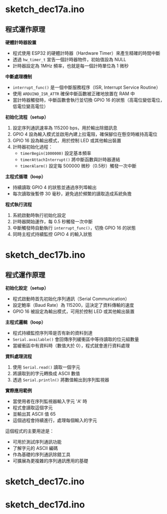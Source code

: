 # sketch_dec17a.ino

## 程式運作原理

**硬體計時器設置**
- 程式使用 ESP32 的硬體計時器（Hardware Timer）來產生精確的時間中斷
- 透過 `hw_timer_t` 宣告一個計時器物件，初始值設為 NULL
- 計時器設定為 1MHz 頻率，也就是每一個計時單位為 1 微秒

**中斷處理機制**
- `interrupt_func()` 是一個中斷服務程序（ISR, Interrupt Service Routine）
- 使用 `ARDUINO_ISR_ATTR` 確保中斷函數被正確地放置在 RAM 中
- 當計時器觸發時，中斷函數會執行並切換 GPIO 16 的狀態（高電位變低電位，低電位變高電位）

**初始化流程（setup）**
1. 設定序列通訊速率為 115200 bps，用於輸出除錯訊息
2. GPIO 4 設為輸入模式並啟用內建上拉電阻，確保腳位在懸空時維持高電位
3. GPIO 16 設為輸出模式，用於控制 LED 或其他輸出裝置
4. 計時器初始化過程：
   - `timerBegin(1000000)` 設定基本頻率
   - `timerAttachInterrupt()` 將中斷函數與計時器連結
   - `timerAlarm()` 設定每 500000 微秒（0.5秒）觸發一次中斷

**主程式循環（loop）**
- 持續讀取 GPIO 4 的狀態並通過序列埠輸出
- 每次讀取後暫停 30 毫秒，避免過於頻繁的讀取造成系統負擔

**程式執行流程**
1. 系統啟動時執行初始化設定
2. 計時器開始運作，每 0.5 秒觸發一次中斷
3. 中斷觸發時自動執行 `interrupt_func()`，切換 GPIO 16 的狀態
4. 同時主程式持續監控 GPIO 4 的輸入狀態

# sketch_dec17b.ino


## 程式運作原理

**初始化設定（setup）**
- 程式啟動時首先初始化序列通訊（Serial Communication）
- 設定鮑率（Baud Rate）為 115200，這決定了資料傳輸的速度
- GPIO 16 被設定為輸出模式，可用於控制 LED 或其他輸出裝置

**主程式邏輯（loop）**
- 程式持續監控序列埠是否有新的資料到達
- `Serial.available()` 會回傳序列緩衝區中等待讀取的位元組數量
- 當緩衝區中有資料時（數值大於 0），程式就會進行資料處理

**資料處理流程**
1. 使用 `Serial.read()` 讀取一個字元
2. 將讀取到的字元轉換成 ASCII 數值
3. 透過 `Serial.println()` 將數值輸出到序列監視器

**實際應用範例**
- 當使用者在序列監視器輸入字元 'A' 時
- 程式會讀取這個字元
- 並輸出其 ASCII 值 65
- 這個過程會持續進行，處理每個輸入的字元

這個程式的主要用途是：
- 可用於測試序列通訊功能
- 了解字元的 ASCII 編碼
- 作為基礎的序列通訊除錯工具
- 可擴展為更複雜的序列通訊應用的基礎









# sketch_dec17c.ino





















# sketch_dec17d.ino














